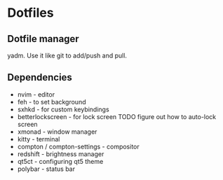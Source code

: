 # Dotfiles
## Dotfile manager
yadm. Use it like git to add/push and pull.

## Dependencies
- nvim - editor
- feh - to set background
- sxhkd - for custom keybindings
- betterlockscreen - for lock screen
    TODO figure out how to auto-lock screen
- xmonad - window manager
- kitty - terminal
- compton / compton-settings - compositor
- redshift - brightness manager
- qt5ct - configuring qt5 theme
- polybar - status bar

